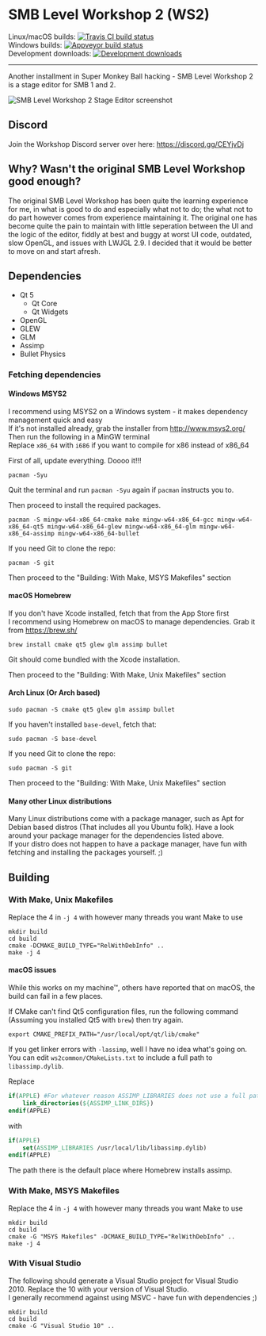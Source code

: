 SMB Level Workshop 2 (WS2)
==========================

Linux/macOS builds: [![Travis CI build status](https://travis-ci.org/CraftedCart/smblevelworkshop2.svg?branch=master)](https://travis-ci.org/CraftedCart/smblevelworkshop2)  
Windows builds: [![Appveyor build status](https://ci.appveyor.com/api/projects/status/xgkxkfuh5r8tu9is/branch/master?svg=true)](https://ci.appveyor.com/project/CraftedCart/smblevelworkshop2/branch/master)  
Development downloads: [![Development downloads](https://api.bintray.com/packages/craftedcart/the-workshop/smblevelworkshop2-develop/images/download.svg)](https://bintray.com/craftedcart/the-workshop/smblevelworkshop2-develop/_latestVersion)

---

Another installment in Super Monkey Ball hacking - SMB Level Workshop 2 is a stage editor for SMB 1 and 2.

![SMB Level Workshop 2 Stage Editor screenshot](https://i.imgur.com/X0bNIdN.png)

## Discord

Join the Workshop Discord server over here: https://discord.gg/CEYjvDj

## Why? Wasn't the original SMB Level Workshop good enough?

The original SMB Level Workshop has been quite the learning experience for me, in what is good to do and especially what not to do; the what not to do part however comes from experience maintaining it. The original one has become quite the pain to maintain with little seperation between the UI and the logic of the editor, fiddly at best and buggy at worst UI code, outdated, slow OpenGL, and issues with LWJGL 2.9. I decided that it would be better to move on and start afresh.

## Dependencies

- Qt 5
    - Qt Core
    - Qt Widgets
- OpenGL
- GLEW
- GLM
- Assimp
- Bullet Physics

### Fetching dependencies

#### Windows MSYS2
I recommend using MSYS2 on a Windows system - it makes dependency management quick and easy  
If it's not installed already, grab the installer from http://www.msys2.org/  
Then run the following in a MinGW terminal  
Replace `x86_64` with `i686` if you want to compile for x86 instead of x86_64  

First of all, update everything. Doooo it!!!

```shell
pacman -Syu
```

Quit the terminal and run `pacman -Syu` again if `pacman` instructs you to.

Then proceed to install the required packages.

```shell
pacman -S mingw-w64-x86_64-cmake make mingw-w64-x86_64-gcc mingw-w64-x86_64-qt5 mingw-w64-x86_64-glew mingw-w64-x86_64-glm mingw-w64-x86_64-assimp mingw-w64-x86_64-bullet
```

If you need Git to clone the repo:

```shell
pacman -S git
```

Then proceed to the "Building: With Make, MSYS Makefiles" section

#### macOS Homebrew

If you don't have Xcode installed, fetch that from the App Store first  
I recommend using Homebrew on macOS to manage dependencies. Grab it from https://brew.sh/

```shell
brew install cmake qt5 glew glm assimp bullet
```

Git should come bundled with the Xcode installation.

Then proceed to the "Building: With Make, Unix Makefiles" section

#### Arch Linux (Or Arch based)

```shell
sudo pacman -S cmake qt5 glew glm assimp bullet
```

If you haven't installed `base-devel`, fetch that:

```shell
sudo pacman -S base-devel
```

If you need Git to clone the repo:

```shell
sudo pacman -S git
```

Then proceed to the "Building: With Make, Unix Makefiles" section

#### Many other Linux distributions

Many Linux distributions come with a package manager, such as Apt for Debian based distros (That includes all you Ubuntu folk). Have a look around your package manager for the dependencies listed above.  
If your distro does not happen to have a package manager, have fun with fetching and installing the packages yourself. ;)

## Building

### With Make, Unix Makefiles

Replace the 4 in `-j 4` with however many threads you want Make to use

```shell
mkdir build
cd build
cmake -DCMAKE_BUILD_TYPE="RelWithDebInfo" ..
make -j 4
```

#### macOS issues

While this works on my machine™, others have reported that on macOS, the build can fail in a few places.

If CMake can't find Qt5 configuration files, run the following command (Assuming you installed Qt5 with `brew`) then try again.

```shell
export CMAKE_PREFIX_PATH="/usr/local/opt/qt/lib/cmake"
```

If you get linker errors with `-lassimp`, well I have no idea what's going on. You can edit `ws2common/CMakeLists.txt` to include a full path to `libassimp.dylib`.

Replace

```cmake
if(APPLE) #For whatever reason ASSIMP_LIBRARIES does not use a full path on macOS
    link_directories(${ASSIMP_LINK_DIRS})
endif(APPLE)
```

with

```cmake
if(APPLE)
    set(ASSIMP_LIBRARIES /usr/local/lib/libassimp.dylib)
endif(APPLE)
```

The path there is the default place where Homebrew installs assimp.

### With Make, MSYS Makefiles

Replace the 4 in `-j 4` with however many threads you want Make to use

```shell
mkdir build
cd build
cmake -G "MSYS Makefiles" -DCMAKE_BUILD_TYPE="RelWithDebInfo" ..
make -j 4
```

### With Visual Studio

The following should generate a Visual Studio project for Visual Studio 2010. Replace the 10 with your version of Visual Studio.  
I generally recommend against using MSVC - have fun with dependencies ;)

```shell
mkdir build
cd build
cmake -G "Visual Studio 10" ..
```

